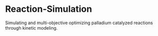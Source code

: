 # Reaction-Simulation
Simulating and multi-objective optimizing palladium catalyzed reactions through kinetic modeling. 
